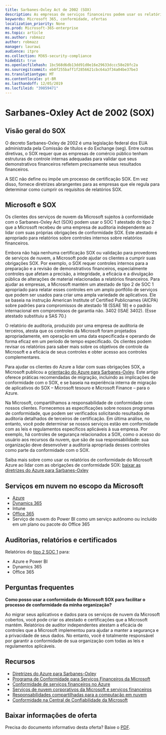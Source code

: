 ```yaml
---
title: Sarbanes-Oxley Act de 2002 (SOX)
description: As empresas de serviços financeiros podem usar os relatórios de conformidade da Microsoft para lidar com a conformidade com o Sarbanes-Oxley Act.
keywords: Microsoft 365, conformidade, ofertas
localization_priority: None
ms.prod: Microsoft-365-enterprise
ms.topic: article
ms.author: robmazz
author: robmazz
manager: laurawi
audience: itpro
ms.collection: M365-security-compliance
hideEdit: true
ms.openlocfilehash: 1bc568d6db13dd91d0e16e29633dccc58e28fc2a
ms.sourcegitcommit: eb0f255baff1f2856621cbc64a3f34a04be37be3
ms.translationtype: MT
ms.contentlocale: pt-BR
ms.lasthandoff: 12/05/2019
ms.locfileid: "39859471"
---
```

# <a name="sarbanes-oxley-act-of-2002-sox"></a>Sarbanes-Oxley Act de 2002 (SOX)

## <a name="sox-overview"></a>Visão geral do SOX

O decreto Sarbanes-Oxley de 2002 é uma legislação federal dos EUA administrada pela Comissão de títulos e do Exchange (seg). Entre outras diretivas, o SOX requer que as empresas de comércio público tenham estruturas de controle internas adequadas para validar que seus demonstrativos financeiros refletem precisamente seus resultados financeiros.

A SEC não define ou impõe um processo de certificação SOX. Em vez disso, fornece diretrizes abrangentes para as empresas que ele regula para determinar como cumprir os requisitos de relatórios SOX.

## <a name="microsoft-and-sox"></a>Microsoft e SOX

Os clientes dos serviços de nuvem da Microsoft sujeitos à conformidade com o Sarbanes-Oxley Act (SOX) podem usar o SOC 1 atestado do tipo 2 que a Microsoft recebeu de uma empresa de auditoria independente ao lidar com suas próprias obrigações de conformidade SOX. Este atestado é apropriado para relatórios sobre controles internos sobre relatórios financeiros.

Embora não haja nenhuma certificação SOX ou validação para provedores de serviços de nuvem, a Microsoft pode ajudar os clientes a cumprir suas obrigações SOX. Por exemplo, o SOX requer controles internos para a preparação e a revisão de demonstrativos financeiros, especialmente controles que afetam a precisão, a integridade, a eficácia e a divulgação pública de alterações de material relacionadas a relatórios financeiros. Para ajudar as empresas, a Microsoft mantém um atestado de tipo 2 de SOC 1 apropriado para relatar esses controles em um amplo portfólio de serviços que podem ser usados para criar uma ampla variedade de aplicativos. Ele se baseia na instrução American Institute of Certified Publicnames (AICPA) sobre padrões para compromissos de atestado 18 (SSAE 18) e o padrão internacional em compromissos de garantia não. 3402 (ISAE 3402). (Esse atestado substituiu a SAS 70.)

O relatório de auditoria, produzido por uma empresa de auditoria de terceiros, atesta que os controles da Microsoft foram projetados apropriadamente, em operação em uma data especificada e operando de forma eficaz em um período de tempo especificado. Os clientes podem revisar os relatórios para saber mais sobre os objetivos de controle da Microsoft e a eficácia de seus controles e obter acesso aos controles complementares.

Para ajudar os clientes do Azure a lidar com suas obrigações SOX, a Microsoft publicou a [orientação do Azure para Sarbanes-Oxley](https://aka.ms/Azure-SOX-Guide). Este artigo oferece práticas recomendadas de migração, incluindo as implicações de conformidade com o SOX, e se baseia na experiência interna de migração de aplicativos do SOX – Microsoft tesouro e Microsoft Finance – para o Azure.

Na Microsoft, compartilhamos a responsabilidade de conformidade com nossos clientes. Fornecemos as especificações sobre nossos programas de conformidade, que podem ser verificados solicitando resultados de auditoria detalhados de terceiros de certificação. Em última análise, no entanto, você pode determinar se nossos serviços estão em conformidade com as leis e regulamentos específicos aplicáveis à sua empresa. Por exemplo, há controles de segurança relacionados a SOX, como o acesso do usuário aos recursos da nuvem, que são de sua responsabilidade: sua organização deve desenvolver a auditoria apropriada desses controles como parte da conformidade com o SOX.

Saiba mais sobre como usar os relatórios de conformidade do Microsoft Azure ao lidar com as obrigações de conformidade SOX: [baixar as diretrizes do Azure para Sarbanes-Oxley](https://aka.ms/Azure-SOX-Guide)

## <a name="microsoft-in-scope-cloud-services"></a>Serviços em nuvem no escopo da Microsoft

- [Azure](https://aka.ms/AzureCompliance)
- [Dynamics 365](https://aka.ms/d365-compliance-list)
- Intune
- [Office 365](https://go.microsoft.com/fwlink/p/?LinkID=2077751)
- Serviço de nuvem do Power BI como um serviço autônomo ou incluído em um plano ou pacote do Office 365

## <a name="audits-reports-and-certificates"></a>Auditorias, relatórios e certificados

Relatórios do [tipo 2 SOC 1](offering-SOC.md) para:

- Azure e Power BI
- Dynamics 365
- Office 365

## <a name="frequently-asked-questions"></a>Perguntas frequentes

**Como posso usar a conformidade do Microsoft SOX para facilitar o processo de conformidade da minha organização?**

Ao migrar seus aplicativos e dados para os serviços de nuvem da Microsoft cobertos, você pode criar os atestado e certificações que a Microsoft mantém. Relatórios de auditor independentes atestam a eficácia de controles que a Microsoft implementou para ajudar a manter a segurança e a privacidade de seus dados. No entanto, você é totalmente responsável por garantir a conformidade de sua organização com todas as leis e regulamentos aplicáveis.

## <a name="resources"></a>Recursos

- [Diretrizes do Azure para Sarbanes-Oxley](https://aka.ms/Azure-SOX-Guide)
- [Programa de Conformidade para Serviços Financeiros da Microsoft](https://www.microsoft.com/download/details.aspx?id=55332)
- [Conformidade de serviços financeiros no Azure](https://azure.microsoft.com/resources/videos/azurecon-2015-financial-services-compliance-in-azure/)
- [Serviços de nuvem corporativos da Microsoft e serviços financeiros](https://www.microsoft.com/trustcenter/cloudservices/financialservices)
- [Responsabilidades compartilhadas para a computação em nuvem](https://aka.ms/sharedresponsibility)
- [Conformidade na Central de Confiabilidade da Microsoft](https://www.microsoft.com/trust-center/compliance/compliance-overview)

## <a name="download-the-offering-backgrounder"></a>Baixar informações de oferta

Precisa do documento informativo desta oferta? Baixe o [PDF](https://download.microsoft.com/download/5/D/2/5D278460-AF57-470F-B166-5BD9258BCE3E/SOX-Compliance.pdf).
